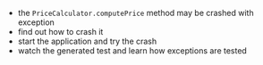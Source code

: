 * the `PriceCalculator.computePrice` method may be crashed with exception
* find out how to crash it
* start the application and try the crash
* watch the generated test and learn how exceptions are tested